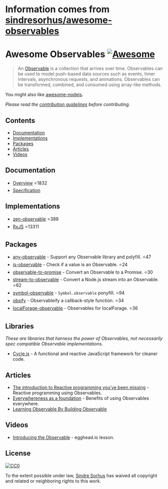 # Information comes from [sindresorhus/awesome-observables](https://github.com/sindresorhus/awesome-observables)
# Awesome Observables [![Awesome](https://awesome.re/badge.svg)](https://awesome.re)

> An [Observable](https://github.com/zenparsing/es-observable) is a collection that arrives over time. Observables can be used to model push-based data sources such as events, timer intervals, asynchronous requests, and animations. Observables can be transformed, combined, and consumed using array-like methods.

You might also like [awesome-nodejs](https://github.com/sindresorhus/awesome-nodejs).

*Please read the [contribution guidelines](contributing.md) before contributing.*


## Contents

- [Documentation](#documentation)
- [Implementations](#implementations)
- [Packages](#packages)
- [Articles](#articles)
- [Videos](#videos)


## Documentation

- [Overview](https://github.com/zenparsing/es-observable) :star:1832
- [Specification](https://zenparsing.github.io/es-observable/)


## Implementations

- [zen-observable](https://github.com/zenparsing/zen-observable) :star:389
- [RxJS](https://github.com/ReactiveX/RxJS) :star:13311


## Packages

- [any-observable](https://github.com/sindresorhus/any-observable) - Support any Observable library and polyfill. :star:47
- [is-observable](https://github.com/sindresorhus/is-observable) - Check if a value is an Observable. :star:24
- [observable-to-promise](https://github.com/sindresorhus/observable-to-promise) - Convert an Observable to a Promise. :star:30
- [stream-to-observable](https://github.com/jamestalmage/stream-to-observable) - Convert a Node.js stream into an Observable. :star:62
- [symbol-observable](https://github.com/blesh/symbol-observable) - `Symbol.observable` ponyfill. :star:94
- [obsify](https://github.com/samverschueren/obsify) - Observableify a callback-style function. :star:34
- [localForage-observable](https://github.com/thgreasi/localForage-observable) - Observables for localForage. :star:36


## Libraries

*These are libraries that harness the power of Observables, not necessarily spec compatible Observable implementations.*

- [Cycle.js](http://cycle.js.org) - A functional and reactive JavaScript framework for cleaner code.


## Articles

- [The introduction to Reactive programming you've been missing](https://gist.github.com/staltz/868e7e9bc2a7b8c1f754) - Reactive programming using Observables.
- [Everywhereness as a foundation](http://staltz.com/everywhereness-as-a-foundation.html) - Benefits of using Observables everywhere.
- [Learning Observable By Building Observable](https://medium.com/@benlesh/learning-observable-by-building-observable-d5da57405d87)


## Videos

- [Introducing the Observable](https://egghead.io/lessons/javascript-introducing-the-observable) - egghead.io lesson.


## License

[![CC0](http://mirrors.creativecommons.org/presskit/buttons/88x31/svg/cc-zero.svg)](https://creativecommons.org/publicdomain/zero/1.0/)

To the extent possible under law, [Sindre Sorhus](https://sindresorhus.com) has waived all copyright and related or neighboring rights to this work.

